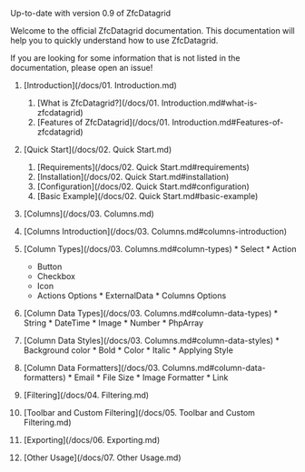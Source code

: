 Up-to-date with version 0.9 of ZfcDatagrid

Welcome to the official ZfcDatagrid documentation. This documentation will help you to quickly understand how to use ZfcDatagrid.

If you are looking for some information that is not listed in the documentation, please open an issue!

1. [Introduction](/docs/01. Introduction.md)
   1. [What is ZfcDatagrid?](/docs/01. Introduction.md#what-is-zfcdatagrid)
   2. [Features of ZfcDatagrid](/docs/01. Introduction.md#Features-of-zfcdatagrid)

2. [Quick Start](/docs/02. Quick Start.md)
   1. [Requirements](/docs/02. Quick Start.md#requirements)
   2. [Installation](/docs/02. Quick Start.md#installation)
   3. [Configuration](/docs/02. Quick Start.md#configuration)
   3. [Basic Example](/docs/02. Quick Start.md#basic-example)

3. [Columns](/docs/03. Columns.md)
  1. [Columns Introduction](/docs/03. Columns.md#columns-introduction)
  2. [Column Types](/docs/03. Columns.md#column-types)
    * Select
    * Action
        * Button
        * Checkbox
        * Icon
        * Actions Options
    * ExternalData
    * Columns Options
  3. [Column Data Types](/docs/03. Columns.md#column-data-types)
    * String
    * DateTime
    * Image
    * Number
    * PhpArray
  4. [Column Data Styles](/docs/03. Columns.md#column-data-styles)
    * Background color
    * Bold
    * Color
    * Italic
    * Applying Style
  5. [Column Data Formatters](/docs/03. Columns.md#column-data-formatters)
    * Email
    * File Size
    * Image Formatter
    * Link

4. [Filtering](/docs/04. Filtering.md)

5. [Toolbar and Custom Filtering](/docs/05. Toolbar and Custom Filtering.md)

6. [Exporting](/docs/06. Exporting.md)

7. [Other Usage](/docs/07. Other Usage.md)
